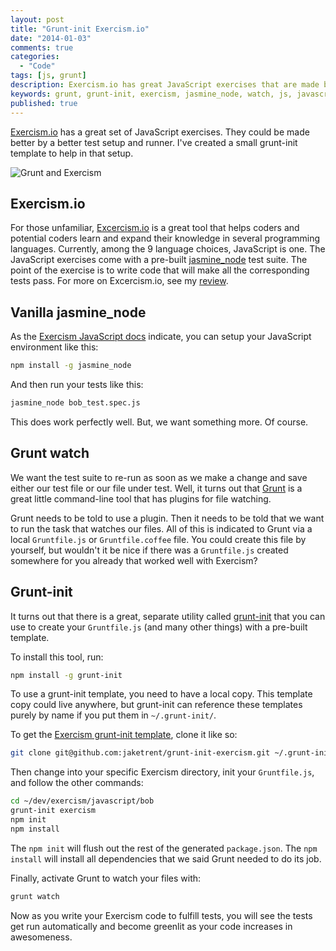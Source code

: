 ```yaml
---
layout: post
title: "Grunt-init Exercism.io"
date: "2014-01-03"
comments: true
categories:
  - "Code"
tags: [js, grunt]
description: Exercism.io has great JavaScript exercises that are made better by a better test runner.  Use grunt-init to set up.
keywords: grunt, grunt-init, exercism, jasmine_node, watch, js, javascript
published: true
---
```


[Exercism.io](http://exercism.io) has a great set of JavaScript exercises.  They could be made better by a better test setup and runner.  I've created a small grunt-init template to help in that setup.

![Grunt and Exercism](http://i.imgur.com/4773D.jpg)

<!--more-->

## Exercism.io

For those unfamiliar, [Excercism.io](http://exercism.io) is a great tool that helps coders and potential coders learn and expand their knowledge in several programming languages.  Currently, among the 9 language choices, JavaScript is one.  The JavaScript exercises come with a pre-built [jasmine_node](https://github.com/mhevery/jasmine-node) test suite.  The point of the exercise is to write code that will make all the corresponding tests pass.  For more on Excercism.io, see my [review](/post/exercism-review/).

## Vanilla jasmine_node

As the [Exercism JavaScript docs](http://exercism.io/help/setup/javascript) indicate, you can setup your JavaScript environment like this:

```bash
npm install -g jasmine_node
```

And then run your tests like this:

```bash
jasmine_node bob_test.spec.js
```

This does work perfectly well.  But, we want something more.  Of course.

## Grunt watch

We want the test suite to re-run as soon as we make a change and save either our test file or our file under test.  Well, it turns out that [Grunt](http://gruntjs.com) is a great little command-line tool that has plugins for file watching.

Grunt needs to be told to use a plugin.  Then it needs to be told that we want to run the task that watches our files.  All of this is indicated to Grunt via a local `Gruntfile.js` or `Gruntfile.coffee` file.  You could create this file by yourself, but wouldn't it be nice if there was a `Gruntfile.js` created somewhere for you already that worked well with Exercism?

## Grunt-init

It turns out that there is a great, separate utility called [grunt-init](http://gruntjs.com/project-scaffolding) that you can use to create your `Gruntfile.js` (and many other things) with a pre-built template.

To install this tool, run:

```bash
npm install -g grunt-init
```

To use a grunt-init template, you need to have a local copy.  This template copy could live anywhere, but grunt-init can reference these templates purely by name if you put them in `~/.grunt-init/`.

To get the [Exercism grunt-init template](https://github.com/jaketrent/grunt-init-exercism), clone it like so:

```bash
git clone git@github.com:jaketrent/grunt-init-exercism.git ~/.grunt-init/exercism
```

Then change into your specific Exercism directory, init your `Gruntfile.js`, and follow the other commands:

```bash
cd ~/dev/exercism/javascript/bob
grunt-init exercism
npm init
npm install
```

The `npm init` will flush out the rest of the generated `package.json`.  The `npm install` will install all dependencies that we said Grunt needed to do its job.

Finally, activate Grunt to watch your files with:

```bash
grunt watch
```

Now as you write your Exercism code to fulfill tests, you will see the tests get run automatically and become greenlit as your code increases in awesomeness.
